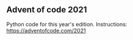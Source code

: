 ## Advent of code 2021

Python code for this year's edition. Instructions: https://adventofcode.com/2021